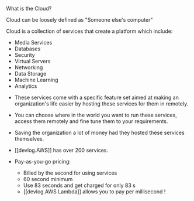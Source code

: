 
What is the Cloud?

Cloud can be loosely defined as "Someone else's computer"

Cloud is a collection of services that create a platform which include:

- Media Services
- Databases
- Security
- Virtual Servers
- Networking
- Data Storage
- Machine Learning
- Analytics

* These services come with a specific feature set aimed at making an organization's life easier by hosting these services for them in remotely.

* You can choose where in the world you want to run these services, access them remotely and fine tune them to your requirements.

- Saving the organization a lot of money had they hosted these services themselves.

- [[devlog.AWS]] has over 200 services.

- Pay-as-you-go pricing:
  - Billed by the second for using services
  - 60 second minimum
  - Use 83 seconds and get charged for only 83 s
  - [[devlog.AWS Lambda]] allows you to pay per millisecond !
